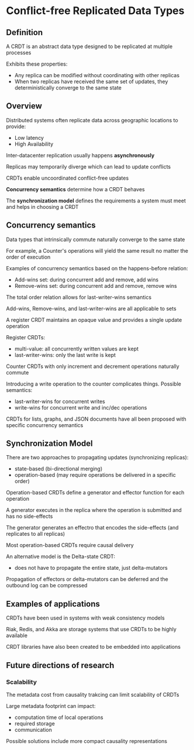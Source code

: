 # Conflict-free Replicated Data Types

## Definition

A CRDT is an abstract data type designed to be replicated at multiple processes

Exhibits these properties:
- Any replica can be modified without coordinating with other replicas
- When two replicas have received the same set of updates, they deterministically converge to the same state

## Overview

Distributed systems often replicate data across geographic locations to provide:
- Low latency
- High Availability

Inter-datacenter replication usually happens **asynchronously**

Replicas may temporarily diverge which can lead to update conflicts

CRDTs enable uncoordinated conflict-free updates

**Concurrency semantics** determine how a CRDT behaves

The **synchronization model** defines the requirements a system must meet and helps in choosing a CRDT

## Concurrency semantics

Data types that intrinsically commute naturally converge to the same state

For example, a Counter's operations will yield the same result no matter the order of execution

Examples of concurrency semantics based on the happens-before relation:
- Add-wins set: during concurrent add and remove, add wins
- Remove-wins set: during concurrent add and remove, remove wins

The total order relation allows for last-writer-wins semantics

Add-wins, Remove-wins, and last-writer-wins are all applicable to sets

A register CRDT maintains an opaque value and provides a single update operation

Register CRDTs:
- multi-value: all concurrently written values are kept
- last-writer-wins: only the last write is kept

Counter CRDTs with only increment and decrement operations naturally commute

Introducing a write operation to the counter complicates things. Possible semantics:
- last-writer-wins for concurrent writes
- write-wins for concurrent write and inc/dec operations

CRDTs for lists, graphs, and JSON documents have all been proposed with specific concurrency semantics

## Synchronization Model

There are two approaches to propagating updates (synchronizing replicas):
- state-based (bi-directional merging)
- operation-based (may require operations be delivered in a specific order)

Operation-based CRDTs define a generator and effector function for each operation

A generator executes in the replica where the operation is submitted and has no side-effects

The generator generates an effectro that encodes the side-effects (and replicates to all replicas)

Most operation-based CRDTs require causal delivery

An alternative model is the Delta-state CRDT:
- does not have to propagate the entire state, just delta-mutators

Propagation of effectors or delta-mutators can be deferred and the outbound log can be compressed

## Examples of applications

CRDTs have been used in systems with weak consistency models

Riak, Redis, and Akka are storage systems that use CRDTs to be highly available

CRDT libraries have also been created to be embedded into applications

## Future directions of research

### Scalability

The metadata cost from causality trakcing can limit scalability of CRDTs

Large metadata footprint can impact:
- computation time of local operations
- required storage
- communication

Possible solutions include more compact causality representations



